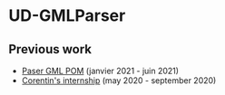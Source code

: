 # UD-GMLParser

## Previous work
- [Paser GML POM](https://github.com/VCityTeam/UD-GMLParser/tree/ParserGML-POM) (janvier 2021 - juin 2021)
- [Corentin's internship](https://github.com/VCityTeam/UD-GMLParser/tree/ParserGMl1.0) (may 2020 - september 2020) 
